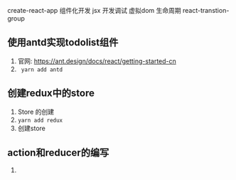 create-react-app
组件化开发
jsx
开发调试
虚拟dom
生命周期
react-transtion-group

## 使用antd实现todolist组件
  1. 官网: https://ant.design/docs/react/getting-started-cn
  2. ` yarn add antd`

## 创建redux中的store
  1. Store 的创建
  2. `yarn add redux`
  3. 创建store

## action和reducer的编写
  1. 
